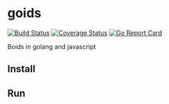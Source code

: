 goids
=====
[![Build Status](https://travis-ci.org/taybin/goids.svg?branch=master)](https://travis-ci.org/taybin/goids)
[![Coverage Status](https://coveralls.io/repos/github/taybin/goids/badge.svg?branch=master)](https://coveralls.io/github/taybin/goids?branch=master)
[![Go Report Card](https://goreportcard.com/badge/github.com/taybin/goids)](https://goreportcard.com/report/github.com/taybin/goids)

Boids in golang and javascript

Install
-------

Run
---
